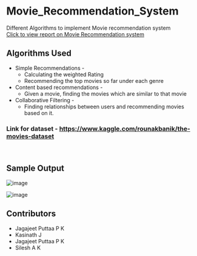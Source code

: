# Movie_Recommendation_System
Different Algorithms to implement Movie recommendation system
<br>
[Click to view report on Movie Recommendation system](https://drive.google.com/drive/folders/1eqmAwcAZKavZ0wsVXOHeBvwiuK0B1tZx?usp=sharing)
<br>

## Algorithms Used
- Simple Recommendations -
    -  Calculating the weighted Rating
    - Recommending the top movies so far under each genre
- Content based recommendations -
    - Given a movie, finding the movies which are similar to that movie
- Collaborative Filtering -
    - Finding relationships between users and recommending movies based on it.
    
### Link for dataset - https://www.kaggle.com/rounakbanik/the-movies-dataset
<br>

## Sample Output
![image](https://user-images.githubusercontent.com/75021133/187244149-b1465f84-6eb1-4522-81b6-c4202dc66ed4.png)

![image](https://user-images.githubusercontent.com/75021133/187244898-cd26135f-8e09-4433-9d87-ef3c723d7b2c.png)

## Contributors
- Jagajeet Puttaa P K
- Kasinath J
- Jagajeet Puttaa P K
- Silesh A K

